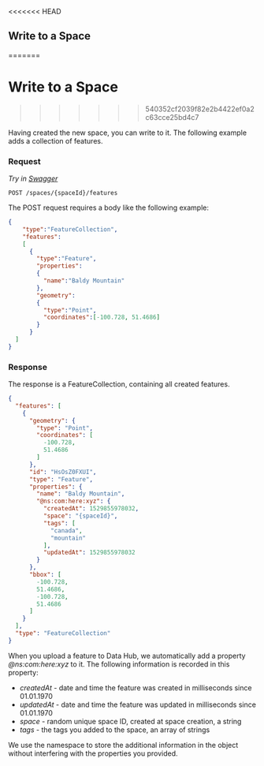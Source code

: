 <<<<<<< HEAD
## Write to a Space
=======
# Write to a Space
>>>>>>> 540352cf2039f82e2b4422ef0a2c63cce25bd4c7

Having created the new space, you can write to it. The following example adds a collection of features.

### Request

*Try in [Swagger](https://xyz.api.here.com/hub/static/swagger/#/Edit_Features)*

```HTTP
POST /spaces/{spaceId}/features
```

The POST request requires a body like the following example:

```JSON
{
    "type":"FeatureCollection",
    "features":
    [
      {
        "type":"Feature",
        "properties":
        {
          "name":"Baldy Mountain"
        },
        "geometry":
        {
          "type":"Point",
          "coordinates":[-100.728, 51.4686]
        }
      }
  ]
}
```

### Response

The response is a FeatureCollection, containing all created features.

```JSON
{
  "features": [
    {
      "geometry": {
        "type": "Point",
        "coordinates": [
          -100.728,
          51.4686
        ]
      },
      "id": "HsOsZ0FXUI",
      "type": "Feature",
      "properties": {
        "name": "Baldy Mountain",
        "@ns:com:here:xyz": {
          "createdAt": 1529855978032,
          "space": "{spaceId}",
          "tags": [
            "canada",
            "mountain"
          ],
          "updatedAt": 1529855978032
        }
      },
      "bbox": [
        -100.728,
        51.4686,
        -100.728,
        51.4686
      ]
    }
  ],
  "type": "FeatureCollection"
}
```

When you upload a feature to Data Hub, we automatically add a property *@ns:com:here:xyz* to it. The following information is recorded in this property:

+ *createdAt* - date and time the feature was created in milliseconds since 01.01.1970
+ *updatedAt* - date and time the feature was updated in milliseconds since 01.01.1970
+ *space* - random unique space ID, created at space creation, a string
+ *tags* - the tags you added to the space, an array of strings

We use the namespace to store the additional information in the object without interfering with the properties you provided.
